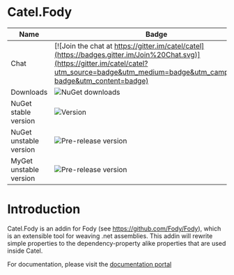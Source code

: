 Catel.Fody
==========

Name|Badge
---|---
Chat|[![Join the chat at https://gitter.im/catel/catel](https://badges.gitter.im/Join%20Chat.svg)](https://gitter.im/catel/catel?utm_source=badge&utm_medium=badge&utm_campaign=pr-badge&utm_content=badge)
Downloads|![NuGet downloads](https://img.shields.io/nuget/dt/catel.fody.svg)
NuGet stable version|![Version](https://img.shields.io/nuget/v/catel.fody.svg)
NuGet unstable version|![Pre-release version](https://img.shields.io/nuget/vpre/catel.fody.svg)
MyGet unstable version|![Pre-release version](https://img.shields.io/myget/catel/vpre/catel.fody.svg)

# Introduction

Catel.Fody is an addin for Fody (see https://github.com/Fody/Fody), which
is an extensible tool for weaving .net assemblies. This addin will rewrite simple properties to the dependency-property alike properties that are used inside Catel.

For documentation, please visit the [documentation portal](https://docs.catelproject.com)